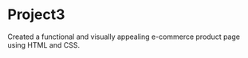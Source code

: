 # Project3
 Created a functional and visually appealing e-commerce product page using HTML and CSS.
